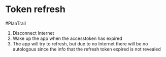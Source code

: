 # Token refresh

#PlanTrail

1. Disconnect Internet
2. Wake up the app when the accesstoken has expired
3. The app will try to refresh, but due to no Internet there will be no autologous since the info that the refresh token expired is not revealed